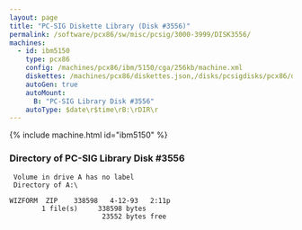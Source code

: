 ```yaml
---
layout: page
title: "PC-SIG Diskette Library (Disk #3556)"
permalink: /software/pcx86/sw/misc/pcsig/3000-3999/DISK3556/
machines:
  - id: ibm5150
    type: pcx86
    config: /machines/pcx86/ibm/5150/cga/256kb/machine.xml
    diskettes: /machines/pcx86/diskettes.json,/disks/pcsigdisks/pcx86/diskettes.json
    autoGen: true
    autoMount:
      B: "PC-SIG Library Disk #3556"
    autoType: $date\r$time\rB:\rDIR\r
---
```


{% include machine.html id="ibm5150" %}

### Directory of PC-SIG Library Disk #3556

     Volume in drive A has no label
     Directory of A:\

    WIZFORM  ZIP    338598   4-12-93   2:11p
            1 file(s)     338598 bytes
                           23552 bytes free
